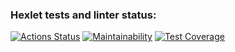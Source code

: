 ### Hexlet tests and linter status:
[![Actions Status](https://github.com/KrylovMikhail1985/frontend-project-46/workflows/hexlet-check/badge.svg)](https://github.com/KrylovMikhail1985/frontend-project-46/actions)
[![Maintainability](https://api.codeclimate.com/v1/badges/925e088ae0f3876faf98/maintainability)](https://codeclimate.com/github/KrylovMikhail1985/frontend-project-46/maintainability)
[![Test Coverage](https://api.codeclimate.com/v1/badges/925e088ae0f3876faf98/test_coverage)](https://codeclimate.com/github/KrylovMikhail1985/frontend-project-46/test_coverage)